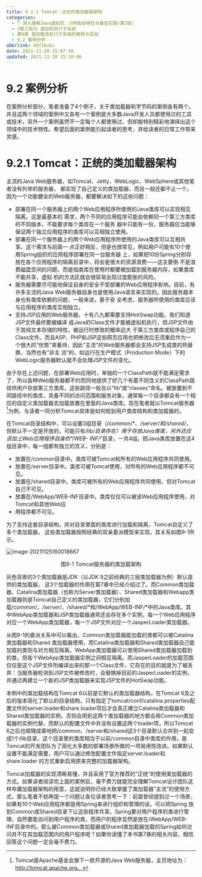 ```yaml
---
title: 9.2.1 Tomcat：正统的类加载器架构
categories: 
  - 7 深入理解Java虛拟机：JVM高级特性与最佳实践(第3版)
  - 3第三部分 虚拟机执行子系统
  - 第9章 类加载及执行子系统的案例与实战
  - 9.2 案例分析
abbrlink: d9f1ba5c
date: 2021-11-28 15:07:38
updated: 2021-11-28 15:18:06
---
```

# 9.2 案例分析
在案例分析部分，笔者准备了4个例子，关于类加载器和字节码的案例各有两个。并且这两个领域的案例中又各有一个案例是大多数Java开发人员都使用过的工具或技术，另外一个案例虽然不一定每个人都使用过，但却能特别精彩地演绎出这个领域中的技术特性。希望后面的案例能引起读者的思考，并给读者的日常工作带来灵感。

# 9.2.1 Tomcat：正统的类加载器架构
主流的Java Web服务器，如Tomcat、Jetty、WebLogic、WebSphere或其他笔者没有列举的服务器， 都实现了自己定义的类加载器，而且一般还都不止一个。因为一个功能健全的Web服务器，都要解决如下的这些问题：

- 部署在同一个服务器上的两个Web应用程序所使用的Java类库可以实现相互隔离。这是最基本的 需求，两个不同的应用程序可能会依赖同一个第三方类库的不同版本，不能要求每个类库在一个服务 器中只能有一份，服务器应当能够保证两个独立应用程序的类库可以互相独立使用。
- 部署在同一个服务器上的两个Web应用程序所使用的Java类库可以互相共享。这个需求与前面一 点正好相反，但是也很常见，例如用户可能有10个使用Spring组织的应用程序部署在同一台服务器 上，如果把10份Spring分别存放在各个应用程序的隔离目录中，将会是很大的资源浪费——这主要倒 不是浪费磁盘空间的问题，而是指类库在使用时都要被加载到服务器内存，如果类库不能共享，虚拟 机的方法区就会很容易出现过度膨胀的风险。
- 服务器需要尽可能地保证自身的安全不受部署的Web应用程序影响。目前，有许多主流的Java Web服务器自身也是使用Java语言来实现的。因此服务器本身也有类库依赖的问题，一般来说，基于安 全考虑，服务器所使用的类库应该与应用程序的类库互相独立。
- 支持JSP应用的Web服务器，十有八九都需要支持HotSwap功能。我们知道JSP文件最终要被编译 成Java的Class文件才能被虚拟机执行，但JSP文件由于其纯文本存储的特性，被运行时修改的概率远大 于第三方类库或程序自己的Class文件。而且ASP、PHP和JSP这些网页应用也把修改后无须重启作为一 个很大的“优势”来看待，因此“主流”的Web服务器都会支持JSP生成类的热替换，当然也有“非主 流”的，如运行在生产模式（Production Mode）下的WebLogic服务器默认就不会处理JSP文件的变化。

由于存在上述问题，在部署Web应用时，单独的一个ClassPath就不能满足需求了，所以各种Web服务器都不约而同地提供了好几个有着不同含义的ClassPath路径供用户存放第三方类库，这些路径一般会以“lib”或“classes”命名。被放置到不同路径中的类库，具备不同的访问范围和服务对象，通常每一个目录都会有一个相应的自定义类加载器去加载放置在里面的Java类库。现在笔者就以Tomcat服务器[^1]为例，与读者一同分析Tomcat具体是如何规划用户类库结构和类加载器的。

在Tomcat目录结构中，可以设置3组目录（/common/*、/server/*和/shared/*，但默认不一定是开放的，可能只有/lib/*目录存在）用于存放Java类库，另外还应该加上Web应用程序自身的“/WEB- INF/*”目录，一共4组。把Java类库放置在这4组目录中，每一组都有独立的含义，分别是：

- 放置在/common目录中。类库可被Tomcat和所有的Web应用程序共同使用。
- 放置在/server目录中。类库可被Tomcat使用，对所有的Web应用程序都不可见。
- 放置在/shared目录中。类库可被所有的Web应用程序共同使用，但对Tomcat自己不可见。
- 放置在/WebApp/WEB-INF目录中。类库仅仅可以被该Web应用程序使用，对Tomcat和其他Web应
- 用程序都不可见。

为了支持这套目录结构，并对目录里面的类库进行加载和隔离，Tomcat自定义了多个类加载器， 这些类加载器按照经典的双亲委派模型来实现，其关系如图9-1所示。

![image-20211125160018667](https://gitee.com/XiaoLan223/images/raw/master/Blog/Sum/20211125160018.png)

<center>图9-1 Tomcat服务器的类加载架构</center>

灰色背景的3个类加载器是JDK（以JDK 9之前经典的三层类加载器为例）默认提供的类加载器， 这3个加载器的作用在第7章中已经介绍过了。而Common类加载器、Catalina类加载器（也称为Server类加载器）、Shared类加载器和Webapp类加载器则是Tomcat自己定义的类加载器，它们分别加载/common/*、/server/*、/shared/*和/WebApp/WEB-INF/*中的Java类库。其中WebApp类加载器和JSP类加载器通常还会存在多个实例，每一个Web应用程序对应一个WebApp类加载器，每一个JSP文件对应一个JasperLoader类加载器。

从图9-1的委派关系中可以看出，Common类加载器能加载的类都可以被Catalina类加载器和Shared 类加载器使用，而Catalina类加载器和Shared类加载器自己能加载的类则与对方相互隔离。WebApp类加载器可以使用Shared类加载器加载到的类，但各个WebApp类加载器实例之间相互隔离。而JasperLoader的加载范围仅仅是这个JSP文件所编译出来的那一个Class文件，它存在的目的就是为了被丢弃：当服务器检测到JSP文件被修改时，会替换掉目前的JasperLoader的实例，并通过再建立一个新的JSP类加载器来实现JSP文件的HotSwap功能。

本例中的类加载结构在Tomcat 6以前是它默认的类加载器结构，在Tomcat 6及之后的版本简化了默认的目录结构，只有指定了tomcat/conf/catalina.properties配置文件的server.loader和share.loader项后才会真正建立Catalina类加载器和Shared类加载器的实例，否则会用到这两个类加载器的地方都会用Common类加载器的实例代替，而默认的配置文件中并没有设置这两个loader项，所以Tomcat 6之后也顺理成章地把/common、/server和/shared这3个目录默认合并到一起变成1个/lib目录，这个目录里的类库相当于以前/common目录中类库的作用，是Tomcat的开发团队为了简化大多数的部署场景所做的一项易用性改进。如果默认设置不能满足需要，用户可以通过修改配置文件指定server.loader和share.loader 的方式重新启用原来完整的加载器架构。

Tomcat加载器的实现清晰易懂，并且采用了官方推荐的“正统”的使用类加载器的方式。如果读者阅读完上面的案例后，毫不费力就能完全理解Tomcat设计团队这样布置加载器架构的用意，这就说明你已经大致掌握了类加载器“主流”的使用方式，那么笔者不妨再提一个问题让各位读者思考一下：前面曾经提到过一个场景，如果有10个Web应用程序都是用Spring来进行组织和管理的话，可以把Spring 放到Common或Shared目录下让这些程序共享。Spring要对用户程序的类进行管理，自然要能访问到用户程序的类，而用户的程序显然是放在/WebApp/WEB-INF目录中的。那么被Common类加载器或Shared类加载器加载的Spring如何访问并不在其加载范围内的用户程序呢？如果你读懂了本书第7章的相关内容，相信回答这个问题一定会毫不费力。

[^1]: Tomcat是Apache基金会旗下一款开源的Java Web服务器，主页地址为：http://tomcat.apache.org。
